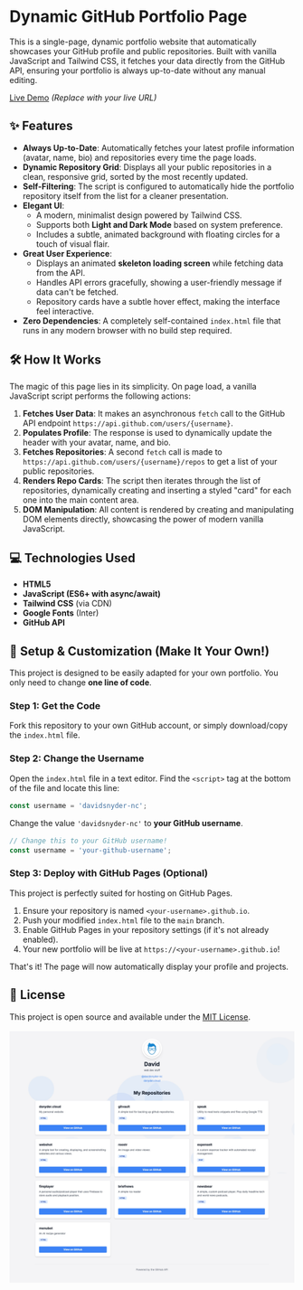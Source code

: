 # Dynamic GitHub Portfolio Page

This is a single-page, dynamic portfolio website that automatically showcases your GitHub profile and public repositories. Built with vanilla JavaScript and Tailwind CSS, it fetches your data directly from the GitHub API, ensuring your portfolio is always up-to-date without any manual editing.

[Live Demo](https://davidsnyder-nc.github.io/) *(Replace with your live URL)*

## ✨ Features

-   **Always Up-to-Date**: Automatically fetches your latest profile information (avatar, name, bio) and repositories every time the page loads.
-   **Dynamic Repository Grid**: Displays all your public repositories in a clean, responsive grid, sorted by the most recently updated.
-   **Self-Filtering**: The script is configured to automatically hide the portfolio repository itself from the list for a cleaner presentation.
-   **Elegant UI**:
    -   A modern, minimalist design powered by Tailwind CSS.
    -   Supports both **Light and Dark Mode** based on system preference.
    -   Includes a subtle, animated background with floating circles for a touch of visual flair.
-   **Great User Experience**:
    -   Displays an animated **skeleton loading screen** while fetching data from the API.
    -   Handles API errors gracefully, showing a user-friendly message if data can't be fetched.
    -   Repository cards have a subtle hover effect, making the interface feel interactive.
-   **Zero Dependencies**: A completely self-contained `index.html` file that runs in any modern browser with no build step required.

## 🛠️ How It Works

The magic of this page lies in its simplicity. On page load, a vanilla JavaScript script performs the following actions:

1.  **Fetches User Data**: It makes an asynchronous `fetch` call to the GitHub API endpoint `https://api.github.com/users/{username}`.
2.  **Populates Profile**: The response is used to dynamically update the header with your avatar, name, and bio.
3.  **Fetches Repositories**: A second `fetch` call is made to `https://api.github.com/users/{username}/repos` to get a list of your public repositories.
4.  **Renders Repo Cards**: The script then iterates through the list of repositories, dynamically creating and inserting a styled "card" for each one into the main content area.
5.  **DOM Manipulation**: All content is rendered by creating and manipulating DOM elements directly, showcasing the power of modern vanilla JavaScript.

## 💻 Technologies Used

-   **HTML5**
-   **JavaScript (ES6+ with async/await)**
-   **Tailwind CSS** (via CDN)
-   **Google Fonts** (Inter)
-   **GitHub API**

## 🚀 Setup & Customization (Make It Your Own!)

This project is designed to be easily adapted for your own portfolio. You only need to change **one line of code**.

### Step 1: Get the Code
Fork this repository to your own GitHub account, or simply download/copy the `index.html` file.

### Step 2: Change the Username
Open the `index.html` file in a text editor. Find the `<script>` tag at the bottom of the file and locate this line:

```javascript
const username = 'davidsnyder-nc';
```

Change the value `'davidsnyder-nc'` to **your GitHub username**.

```javascript
// Change this to your GitHub username!
const username = 'your-github-username';
```

### Step 3: Deploy with GitHub Pages (Optional)
This project is perfectly suited for hosting on GitHub Pages.
1.  Ensure your repository is named `<your-username>.github.io`.
2.  Push your modified `index.html` file to the `main` branch.
3.  Enable GitHub Pages in your repository settings (if it's not already enabled).
4.  Your new portfolio will be live at `https://<your-username>.github.io`!

That's it! The page will now automatically display your profile and projects.

## 📄 License

This project is open source and available under the [MIT License](LICENSE).
<br><br><img src="screenshot.jpg" alt="Screenshot">
